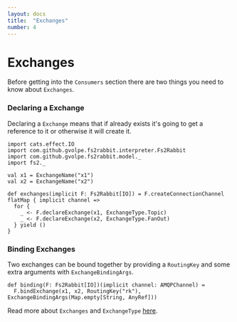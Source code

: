 ```yaml
---
layout: docs
title:  "Exchanges"
number: 4
---
```


# Exchanges

Before getting into the `Consumers` section there are two things you need to know about `Exchanges`.

### Declaring a Exchange

Declaring a `Exchange` means that if already exists it's going to get a reference to it or otherwise it will create it.

```tut:book
import cats.effect.IO
import com.github.gvolpe.fs2rabbit.interpreter.Fs2Rabbit
import com.github.gvolpe.fs2rabbit.model._
import fs2._

val x1 = ExchangeName("x1")
val x2 = ExchangeName("x2")

def exchanges(implicit F: Fs2Rabbit[IO]) = F.createConnectionChannel flatMap { implicit channel =>
  for {
    _ <- F.declareExchange(x1, ExchangeType.Topic)
    _ <- F.declareExchange(x2, ExchangeType.FanOut)
  } yield ()
}
```

### Binding Exchanges

Two exchanges can be bound together by providing a `RoutingKey` and some extra arguments with `ExchangeBindingArgs`.

```tut:book
def binding(F: Fs2Rabbit[IO])(implicit channel: AMQPChannel) =
  F.bindExchange(x1, x2, RoutingKey("rk"), ExchangeBindingArgs(Map.empty[String, AnyRef]))
```

Read more about `Exchanges` and `ExchangeType` [here](https://www.rabbitmq.com/tutorials/amqp-concepts.html#exchanges).
